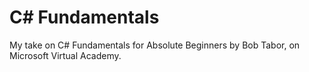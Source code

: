 # C# Fundamentals
My take on C# Fundamentals for Absolute Beginners by Bob Tabor, on Microsoft Virtual Academy.
